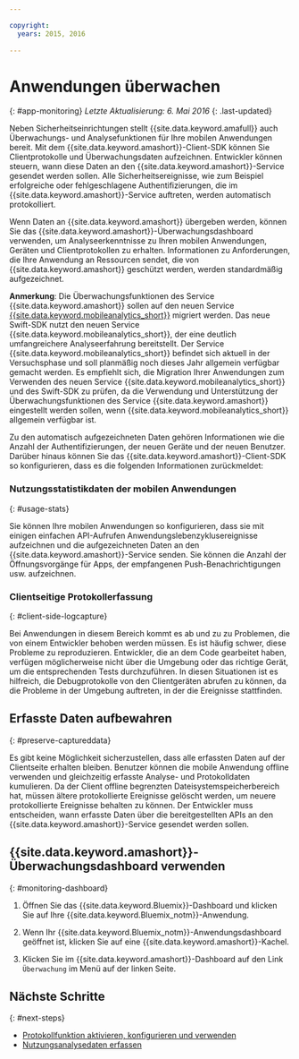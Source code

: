 ```yaml
---

copyright:
  years: 2015, 2016
  
---
```


# Anwendungen überwachen
{: #app-monitoring}
*Letzte Aktualisierung: 6. Mai 2016*
{: .last-updated}

Neben Sicherheitseinrichtungen stellt {{site.data.keyword.amafull}} auch Überwachungs- und Analysefunktionen für Ihre mobilen Anwendungen bereit. Mit dem {{site.data.keyword.amashort}}-Client-SDK können Sie Clientprotokolle und Überwachungsdaten aufzeichnen. Entwickler können steuern, wann diese Daten an den {{site.data.keyword.amashort}}-Service gesendet werden sollen. Alle Sicherheitsereignisse, wie zum Beispiel erfolgreiche oder fehlgeschlagene Authentifizierungen, die im {{site.data.keyword.amashort}}-Service auftreten, werden automatisch protokolliert.

Wenn Daten an {{site.data.keyword.amashort}} übergeben werden, können Sie das {{site.data.keyword.amashort}}-Überwachungsdashboard verwenden, um Analyseerkenntnisse zu Ihren mobilen Anwendungen, Geräten und Clientprotokollen zu erhalten. Informationen zu Anforderungen, die Ihre Anwendung an Ressourcen sendet, die von {{site.data.keyword.amashort}} geschützt werden, werden standardmäßig aufgezeichnet.


**Anmerkung**: Die Überwachungsfunktionen des Service {{site.data.keyword.amashort}} sollen auf den neuen Service [{{site.data.keyword.mobileanalytics_short}}](https://console.ng.bluemix.net/catalog/services/mobile-analytics) migriert werden. Das neue Swift-SDK nutzt den neuen Service {{site.data.keyword.mobileanalytics_short}}, der eine deutlich umfangreichere Analyseerfahrung bereitstellt. Der Service {{site.data.keyword.mobileanalytics_short}} befindet sich aktuell in der Versuchsphase und soll planmäßig noch dieses Jahr allgemein verfügbar gemacht werden. Es empfiehlt sich, die Migration Ihrer Anwendungen zum Verwenden des neuen Service {{site.data.keyword.mobileanalytics_short}} und des Swift-SDK zu prüfen, da die Verwendung und Unterstützung der Überwachungsfunktionen des Service {{site.data.keyword.amashort}} eingestellt werden sollen, wenn {{site.data.keyword.mobileanalytics_short}} allgemein verfügbar ist.


Zu den automatisch aufgezeichneten Daten gehören Informationen wie die Anzahl der Authentifizierungen, der neuen Geräte und der neuen Benutzer. Darüber hinaus können Sie das {{site.data.keyword.amashort}}-Client-SDK so konfigurieren, dass es die folgenden Informationen zurückmeldet:

### Nutzungsstatistikdaten der mobilen Anwendungen
{: #usage-stats}

Sie können Ihre mobilen Anwendungen so konfigurieren, dass sie mit einigen einfachen API-Aufrufen Anwendungslebenzyklusereignisse aufzeichnen und die aufgezeichneten Daten an den {{site.data.keyword.amashort}}-Service senden. Sie können die Anzahl der Öffnungsvorgänge für Apps, der empfangenen Push-Benachrichtigungen usw. aufzeichnen.

### Clientseitige Protokollerfassung
{: #client-side-logcapture}

Bei Anwendungen in diesem Bereich kommt es ab und zu zu Problemen, die von einem Entwickler behoben werden müssen. Es ist häufig schwer, diese Probleme zu reproduzieren. <!--in R&D.--> Entwickler, die an dem Code gearbeitet haben, verfügen möglicherweise nicht über die Umgebung oder das richtige Gerät, um die entsprechenden Tests durchzuführen. In diesen Situationen ist es hilfreich, die Debugprotokolle von den Clientgeräten abrufen zu können, da die Probleme in der Umgebung auftreten, in der die Ereignisse stattfinden.

## Erfasste Daten aufbewahren
{: #preserve-captureddata}

Es gibt keine Möglichkeit sicherzustellen, dass alle erfassten Daten auf der Clientseite erhalten bleiben. Benutzer können die mobile Anwendung offline verwenden und gleichzeitig erfasste Analyse- und Protokolldaten kumulieren. Da der Client offline begrenzten Dateisystemspeicherbereich hat, müssen ältere protokollierte Ereignisse gelöscht werden, um neuere protokollierte Ereignisse behalten zu können. Der Entwickler muss entscheiden, wann erfasste Daten über die bereitgestellten APIs an den {{site.data.keyword.amashort}}-Service gesendet werden sollen.

## {{site.data.keyword.amashort}}-Überwachungsdashboard verwenden
{: #monitoring-dashboard}

1. Öffnen Sie das {{site.data.keyword.Bluemix}}-Dashboard und klicken Sie auf Ihre {{site.data.keyword.Bluemix_notm}}-Anwendung.

2. Wenn Ihr {{site.data.keyword.Bluemix_notm}}-Anwendungsdashboard geöffnet ist, klicken Sie auf eine {{site.data.keyword.amashort}}-Kachel.

3. Klicken Sie im {{site.data.keyword.amashort}}-Dashboard auf den Link `Überwachung` im Menü auf der linken Seite.

## Nächste Schritte
{: #next-steps}
* [Protokollfunktion aktivieren, konfigurieren und verwenden](app-monitoring-logger.html)
* [Nutzungsanalysedaten erfassen](app-monitoring-gathering-analytics.html)
